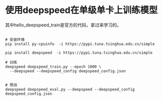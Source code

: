 # 使用deepspeed在单级单卡上训练模型

其中hello_deepspeed_train是官方的代码，拿过来学习的。


```commandline

# 安装环境
pip install py-cpuinfo  -i https://pypi.tuna.tsinghua.edu.cn/simple 

pip install deepspeed  -i https://pypi.tuna.tsinghua.edu.cn/simple 

# 训练
deepspeed deepspeed_train.py --epoch 1000 \
  --deepspeed --deepspeed_config deepspeed_config.json
  
  
# 预测
deepspeed deepspeed_eval.py --deepspeed --deepspeed_config deepspeed_config.json

  


```